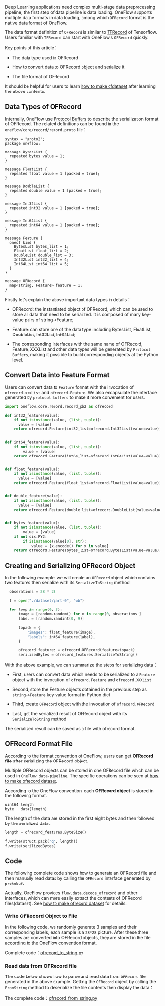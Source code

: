 Deep Learning applications need complex multi-stage data preprocessing pipeline, the first step of data pipeline is data loading. OneFlow supports multiple data formats in data loading, among which `OFRecord` format is the native data format of OneFlow.

The data format definition of `OFRecord` is similar to [TFRecord](https://www.tensorflow.org/tutorials/load_data/tfrecord) of Tensorflow. Users familiar with `TFRecord` can start with OneFlow's `OFRecord` quickly.

Key points of this article：

* The data type used in OFRecord

* How to convert data to OFRecord object and serialize it

* The file format of OFRecord

It should be helpful for users to learn [how to make ofdataset](how_to_make_ofdataset.md) after learning the above contents.

## Data Types of OFRecord

Internally, OneFlow use [Protocol Buffers](https://developers.google.com/protocol-buffers/) to describe the serialization format of OFRecord. The related definitions can be found in the `oneflow/core/record/record.proto` file：

```
syntax = "proto2";
package oneflow;

message BytesList {
  repeated bytes value = 1;
}

message FloatList {
  repeated float value = 1 [packed = true];
}

message DoubleList {
  repeated double value = 1 [packed = true];
}

message Int32List {
  repeated int32 value = 1 [packed = true];
}

message Int64List {
  repeated int64 value = 1 [packed = true];
}

message Feature {
  oneof kind {
    BytesList bytes_list = 1;
    FloatList float_list = 2;
    DoubleList double_list = 3;
    Int32List int32_list = 4;
    Int64List int64_list = 5;
  }
}

message OFRecord {
  map<string, Feature> feature = 1;
}
```

Firstly let's explain the above important data types in details：

* OFRecord: the instantiated object of OFRecord, which can be used to store all data that need to be serialized. It is composed of many key-value pairs of string->Feature;

* Feature: can store one of the data type including BytesList, FloatList, DoubleList, Int32List, Int64List;

* The corresponding interfaces with the same name of OFRecord, Feature, XXXList and other data types will be generated by `Protocol Buffers`, making it possible to build corresponding objects at the Python level.

## Convert Data into Feature Format

Users can convert data to `Feature` format with the invocation of `ofrecord.xxxList` and `ofrecord.Feature`. We also encapsulate the interface generated by `protocol buffers` to make it more convenient for users.

```python
import oneflow.core.record.record_pb2 as ofrecord

def int32_feature(value):
    if not isinstance(value, (list, tuple)):
      value = [value]
    return ofrecord.Feature(int32_list=ofrecord.Int32List(value=value))


def int64_feature(value):
    if not isinstance(value, (list, tuple)):
        value = [value]
    return ofrecord.Feature(int64_list=ofrecord.Int64List(value=value))


def float_feature(value):
    if not isinstance(value, (list, tuple)):
      value = [value]
    return ofrecord.Feature(float_list=ofrecord.FloatList(value=value))


def double_feature(value):
    if not isinstance(value, (list, tuple)):
      value = [value]
    return ofrecord.Feature(double_list=ofrecord.DoubleList(value=value))


def bytes_feature(value):
    if not isinstance(value, (list, tuple)):
        value = [value]
    if not six.PY2:
        if isinstance(value[0], str):
            value = [x.encode() for x in value]
    return ofrecord.Feature(bytes_list=ofrecord.BytesList(value=value))
```

## Creating and Serializing OFRecord Object

In the following example, we will create an `OFRecord` object which contains two features then serialize with its `SerializeToString` method

```python
  obserations = 28 * 28

  f = open("./dataset/part-0", "wb")

  for loop in range(0, 3):
      image = [random.random() for x in range(0, obserations)]
      label = [random.randint(0, 9)]

      topack = {
          "images": float_feature(image),
          "labels": int64_feature(label),
      }

      ofrecord_features = ofrecord.OFRecord(feature=topack)
      serilizedBytes = ofrecord_features.SerializeToString()
```

With the above example, we can summarize the steps for serializing data：

* First, users can convert data which needs to be serialized to a `Feature` object with the invocation of `ofrecord.Feature` and `ofrecord.XXXList`

* Second, store the Feature objects obtained in the previous step as `string->Feature` key-value format in Python dict

* Third, create `OFRecord` object with the invocation of `ofrecord.OFRecord`

* Last, get the serialized result of OFRecord object with its `SerializeToString` method

The serialized result can be saved as a file with ofrecord format.

## OFRecord Format File

According to the format convention of OneFlow, users can get **OFRecord file** after serializing the OFRecord object. 

Multiple OFRecord objects can be stored in one OFRecord file which can be used in `OneFlow data-pipeline`. The specific operations can be seen at [how to make ofrecord dataset](how_to_make_ofdataset.md). 

According to the OneFlow convention, each **OFRecord object** is stored in the following format.

```
uint64 length
byte   data[length]
```

The length of the data are stored in the first eight bytes and then followed by the serialized data.

```python
length = ofrecord_features.ByteSize()

f.write(struct.pack("q", length))
f.write(serilizedBytes)
```

## Code

The following complete code shows how to generate an OFRecord file and then manually read datas by calling the `OFRecord` interface generated by `protobuf`.

Actually, OneFlow provides `flow.data.decode_ofrecord` and other interfaces, which can more easily extract the contents of OFRecord files(dataset). See [how to make ofrecord dataset](how_to_make_ofdataset.md) for details.

### Write OFRecord Object to File

In the following code, we randomly generate 3 samples and their corresponding labels, each sample is a `28*28` picture. After these three samples are converted into OFRecord objects, they are stored in the file according to the OneFlow convention format.

Complete code：[ofrecord_to_string.py](../code/extended_topics/ofrecord_to_string.py)


### Read data from OFRecord file

The code below shows how to parse and read data from `OFRecord` file generated in the above example. Getting the `OFRecord` object by calling the `FromString` method to deserialize the file contents then display the data：

The complete code：[ofrecord_from_string.py](../code/extended_topics/ofrecord_from_string.py)



